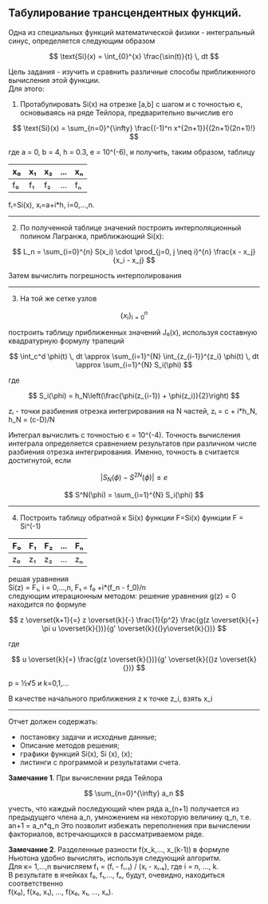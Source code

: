 ## Табулирование трансцендентных функций.

Одна из специальных функций математической физики - интегральный синус, определяется следующим образом

$$
\text{Si}(x) = \int_{0}^{x} \frac{\sin(t)}{t} \, dt
$$


Цель задания - изучить и сравнить различные способы приближенного вычисления этой функции.       
Для этого:

1. Протабулировать Si(x) на отрезке [a,b] с шагом и с точностью є, основываясь на
ряде Тейлора, предварительно вычислив его

$$
\text{Si}(x) = \sum_{n=0}^{\infty} \frac{(-1)^n x^{2n+1}}{(2n+1)(2n+1)!}    
$$


где а = 0, b = 4, h = 0.3, e = 10^(-6), и получить, таким образом, таблицу     

|   x₀   |   x₁   |   x₂   |  ...  |   xₙ   |
|-------|-------|-------|-------|-------|
|   f₀   |   f₁   |   f₂   |  ...  |   fₙ   |




fᵢ=Si(x), xᵢ=a+i*h, i=0,…,n.

______

2. По полученной таблице значений построить интерполяционный полином Лагранжа, приближающий Si(x):   
   
$$
L_n = \sum_{i=0}^{n} S(x_i) \cdot \prod_{j=0, j \neq i}^{n} \frac{x - x_j}{x_i - x_j}
$$

   

Затем вычислить погрешность интерполирования 


   ______
3. На той же сетке узлов
          
$$
\{x_i\}_{i=0}^{n}
$$

 построить таблицу приближенных значений J₀(x), используя составную квадратурную формулу трапеций

$$
\int_c^d \phi(t) \, dt \approx \sum_{i=1}^{N} \int_{z_{i-1}}^{z_i} \phi(t) \, dt \approx \sum_{i=1}^{N} S_i(\phi)
$$    
  
где   

  $$
S_i(\phi) = h_N\left(\frac{\phi(z_{i-1}) + \phi(z_i)}{2}\right)
$$

zᵢ - точки разбиения отрезка интегрирования на N частей, zᵢ = с + i*h_N, h_N = (c-D)/N
 
Интеграл вычислить с точностью є = 10^(-4). Точность вычисления интеграла определяется сравнением результатов при различном числе разбиения отрезка интегрирования.
Именно, точность в считается достигнутой, если

$$
|S_N(\phi) - S^{2N}(\phi)| \leq e
$$

$$
S^N(\phi) = \sum_{i=1}^{N} S_i(\phi)
$$

______

4. Построить таблицу обратной к Si(x) функции F=Si(x) функции F = Si^(-1)
   
|   F₀   |   F₁   |   F₂   |  ...  |   Fₙ   |
|-------|-------|-------|-------|-------|
|   z₀   |   z₁   |   z₂   |  ...  |   zₙ   |

решая уравнения   
Si(z) = F₁, i = 0,...,n, F₁ = f₀ +i*(f_n - f_0)/n   
следующим итерационным методом: решение уравнения g(z) = 0 находится по формуле  
  
$$
z \overset{k+1}{=} z \overset{k}{-} \frac{1}{p^2} \frac{g(z \overset{k}{+} \pi u \overset{k}{})}{g' \overset{k}{(}y\overset{k}{})}
$$

где

$$
u \overset{k}{=} \frac{g(z \overset{k}{})}{g' \overset{k}{(}z \overset{k}{})}
$$


p = &frac12;&radic;5 и k=0,1,...



В качестве начального приближения z к точке z_i, взять х_i

______

Отчет должен содержать:   
+ постановку задачи и исходные данные;
+ Описание методов решения;
+ графики функций Si(x), Si (x), (x);
+ листинги с программой и результатами счета.
   
**Замечание 1**. При вычислении ряда Тейлора   

$$
\sum_{n=0}^{\infty} a_n
$$


учесть, что каждый последующий
член ряда а_(n+1) получается из предыдущего члена а_n, умножением на некоторую величину q_n, т.е.
an+1 = а_n*q_n
Это позволит избежать переполнения при вычислении факториалов, встречающихся в рассматриваемом ряде.   
    
**Замечание 2**. Разделенные разности f(x_k,..., x_(k-1)) в формуле Ньютона удобно вычислять, используя следующий алгоритм.   
Для к= 1,...,n вычисляем f₁ = (fᵢ - fᵢ₋₁) / (xᵢ - xᵢ₋ₖ), где i = n, ..., k.    
В результате в ячейках f₀, f₁,..., fₙ, будут, очевидно, находиться соответственно       
f(x₀), f(x₀, x₁), ..., f(x₀, x₁, ..., xₙ).

